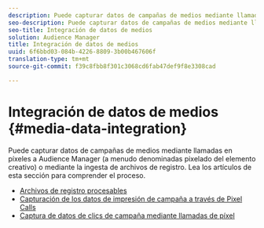 ```yaml
---
description: Puede capturar datos de campañas de medios mediante llamadas en píxeles a Audience Manager (a menudo denominadas pixelado del elemento creativo) o mediante la ingesta de archivos de registro.
seo-description: Puede capturar datos de campañas de medios mediante llamadas en píxeles a Audience Manager (a menudo denominadas pixelado del elemento creativo) o mediante la ingesta de archivos de registro.
seo-title: Integración de datos de medios
solution: Audience Manager
title: Integración de datos de medios
uuid: 6f6bbd03-084b-4226-8809-3b00b467606f
translation-type: tm+mt
source-git-commit: f39c8fbb8f301c3068cd6fab47def9f8e3308cad

---
```



# Integración de datos de medios {#media-data-integration}

Puede capturar datos de campañas de medios mediante llamadas en píxeles a Audience Manager (a menudo denominadas pixelado del elemento creativo) o mediante la ingesta de archivos de registro. Lea los artículos de esta sección para comprender el proceso.

<!-- c_camp_data_int.xml -->

* [Archivos de registro procesables](/help/using/integration/media-data-integration/actionable-log-files.md)
* [Capturación de los datos de impresión de campaña a través de Pixel Calls](/help/using/integration/media-data-integration/impression-data-pixels.md)
* [Captura de datos de clics de campaña mediante llamadas de píxel](/help/using/integration/media-data-integration/click-data-pixels.md)